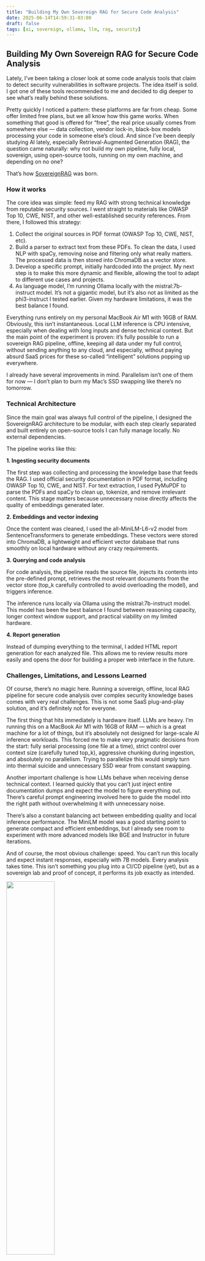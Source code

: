 ```yaml
---
title: "Building My Own Sovereign RAG for Secure Code Analysis"
date: 2025-06-14T14:59:31-03:00
draft: false
tags: [ai, sovereign, ollama, llm, rag, security]
---
```

## Building My Own Sovereign RAG for Secure Code Analysis

Lately, I’ve been taking a closer look at some code analysis tools that claim to detect security vulnerabilities in software projects. The idea itself is solid. I got one of these tools recommended to me and decided to dig deeper to see what’s really behind these solutions.

Pretty quickly I noticed a pattern: these platforms are far from cheap. Some offer limited free plans, but we all know how this game works. When something that good is offered for “free”, the real price usually comes from somewhere else — data collection, vendor lock-in, black-box models processing your code in someone else’s cloud. And since I’ve been deeply studying AI lately, especially Retrieval-Augmented Generation (RAG), the question came naturally: why not build my own pipeline, fully local, sovereign, using open-source tools, running on my own machine, and depending on no one?

That’s how [SovereignRAG](https://github.com/spacexnu/sovereign-rag) was born.

### How it works

The core idea was simple: feed my RAG with strong technical knowledge from reputable security sources. I went straight to materials like OWASP Top 10, CWE, NIST, and other well-established security references. From there, I followed this strategy:
1.	Collect the original sources in PDF format (OWASP Top 10, CWE, NIST, etc).
2.	Build a parser to extract text from these PDFs. To clean the data, I used NLP with spaCy, removing noise and filtering only what really matters. The processed data is then stored into ChromaDB as a vector store.
3.	Develop a specific prompt, initially hardcoded into the project. My next step is to make this more dynamic and flexible, allowing the tool to adapt to different use cases and projects.
4.	As language model, I’m running Ollama locally with the mistral:7b-instruct model. It’s not a gigantic model, but it’s also not as limited as the phi3-instruct I tested earlier. Given my hardware limitations, it was the best balance I found.

Everything runs entirely on my personal MacBook Air M1 with 16GB of RAM. Obviously, this isn’t instantaneous. Local LLM inference is CPU intensive, especially when dealing with long inputs and dense technical context. But the main point of the experiment is proven: it’s fully possible to run a sovereign RAG pipeline, offline, keeping all data under my full control, without sending anything to any cloud, and especially, without paying absurd SaaS prices for these so-called “intelligent” solutions popping up everywhere.

I already have several improvements in mind. Parallelism isn’t one of them for now — I don’t plan to burn my Mac’s SSD swapping like there’s no tomorrow.

### Technical Architecture

Since the main goal was always full control of the pipeline, I designed the SovereignRAG architecture to be modular, with each step clearly separated and built entirely on open-source tools I can fully manage locally. No external dependencies.

The pipeline works like this:

**1. Ingesting security documents**

The first step was collecting and processing the knowledge base that feeds the RAG. I used official security documentation in PDF format, including OWASP Top 10, CWE, and NIST. For text extraction, I used PyMuPDF to parse the PDFs and spaCy to clean up, tokenize, and remove irrelevant content. This stage matters because unnecessary noise directly affects the quality of embeddings generated later.

**2. Embeddings and vector indexing**

Once the content was cleaned, I used the all-MiniLM-L6-v2 model from SentenceTransformers to generate embeddings. These vectors were stored into ChromaDB, a lightweight and efficient vector database that runs smoothly on local hardware without any crazy requirements.

**3. Querying and code analysis**

For code analysis, the pipeline reads the source file, injects its contents into the pre-defined prompt, retrieves the most relevant documents from the vector store (top_k carefully controlled to avoid overloading the model), and triggers inference.

The inference runs locally via Ollama using the mistral:7b-instruct model. This model has been the best balance I found between reasoning capacity, longer context window support, and practical viability on my limited hardware.

**4. Report generation**

Instead of dumping everything to the terminal, I added HTML report generation for each analyzed file. This allows me to review results more easily and opens the door for building a proper web interface in the future.

### Challenges, Limitations, and Lessons Learned

Of course, there’s no magic here. Running a sovereign, offline, local RAG pipeline for secure code analysis over complex security knowledge bases comes with very real challenges. This is not some SaaS plug-and-play solution, and it’s definitely not for everyone.

The first thing that hits immediately is hardware itself. LLMs are heavy. I’m running this on a MacBook Air M1 with 16GB of RAM — which is a great machine for a lot of things, but it’s absolutely not designed for large-scale AI inference workloads. This forced me to make very pragmatic decisions from the start: fully serial processing (one file at a time), strict control over context size (carefully tuned top_k), aggressive chunking during ingestion, and absolutely no parallelism. Trying to parallelize this would simply turn into thermal suicide and unnecessary SSD wear from constant swapping.

Another important challenge is how LLMs behave when receiving dense technical context. I learned quickly that you can’t just inject entire documentation dumps and expect the model to figure everything out. There’s careful prompt engineering involved here to guide the model into the right path without overwhelming it with unnecessary noise.

There’s also a constant balancing act between embedding quality and local inference performance. The MiniLM model was a good starting point to generate compact and efficient embeddings, but I already see room to experiment with more advanced models like BGE and Instructor in future iterations.

And of course, the most obvious challenge: speed. You can’t run this locally and expect instant responses, especially with 7B models. Every analysis takes time. This isn’t something you plug into a CI/CD pipeline (yet), but as a sovereign lab and proof of concept, it performs its job exactly as intended.

<img height="50%" src="/posts/images/sovereign-rag.png" width="50%"/>


### Next steps and evolution

SovereignRAG started as a lab experiment, but it’s already pointing toward interesting expansion paths. The current architecture works well to validate the concept of sovereign RAG applied to secure code analysis, but there are several layers of improvements I plan to introduce.

The first target is refining chunking during document ingestion. This is one of the most critical aspects of any RAG pipeline. Wrong chunking equals wrong context. There’s a fine balance to strike here between chunk granularity, embedding quality, and vector store recall capacity.

Embeddings are another natural evolution point. Today I’m using all-MiniLM-L6-v2 because of its lightweight footprint and practical viability on my current setup, but I’m keeping an eye on more advanced models like BGE and Instructor, which might generate more precise semantic embeddings for this type of data.

On the inference side, there’s room to explore additional models beyond mistral:7b-instruct. Eventually I may test Mixtral or experiment with optimized quantization approaches to improve performance on limited hardware. I’m also not discarding the idea of building a dedicated sovereign server later to handle these workloads more fluidly, preserving my MacBook for development and content production.

Another short-term goal is making the pipeline more flexible and configurable. Right now the prompt is hardcoded into the codebase. The plan is to externalize this configuration, allow for easier adjustments, and even implement template-based analysis for different project types or languages.

Finally, the bigger move over the mid-term is evolving what today is a lab into a real product. SovereignRAG already serves as a foundation for what could become CodeTalon — a professional, private, offline, sovereign secure code analysis product for corporate environments, free from third-party APIs, shadow clouds, or overpriced SaaS traps.

The concept is planted. Now it’s a matter of refining the machine and sharpening the blade.

![gif-version-of-video-running-the-rag](/posts/images/sovereign-rag-faster.gif)
